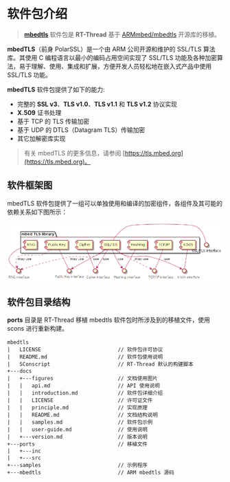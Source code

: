 # 软件包介绍

> [**mbedtls**](https://github.com/RT-Thread-packages/mbedtls) 软件包是 **RT-Thread** 基于 [ARMmbed/mbedtls](https://github.com/ARMmbed/mbedtls/) 开源库的移植。

**mbedTLS**（前身 PolarSSL）是一个由 ARM 公司开源和维护的 SSL/TLS 算法库。其使用 C 编程语言以最小的编码占用空间实现了 SSL/TLS 功能及各种加密算法，易于理解、使用、集成和扩展，方便开发人员轻松地在嵌入式产品中使用 SSL/TLS 功能。

**mbedTLS** 软件包提供了如下的能力:

- 完整的 **SSL v3**、**TLS v1.0**、**TLS v1.1** 和 **TLS v1.2** 协议实现
- **X.509** 证书处理
- 基于 TCP 的 TLS 传输加密
- 基于 UDP 的 DTLS（Datagram TLS）传输加密
- 其它加解密库实现

> 有关 mbedTLS 的更多信息，请参阅 [https://tls.mbed.org](https://tls.mbed.org)。

## 软件框架图

mbedTLS 软件包提供了一组可以单独使用和编译的加密组件，各组件及其可能的依赖关系如下图所示：

![mbedtls 软件框架图](./figures/mbedtlsComponentsDependencies.png)

## 软件包目录结构

**ports** 目录是 RT-Thread 移植 mbedtls 软件包时所涉及到的移植文件，使用 scons 进行重新构建。

```shell
mbedtls
|   LICENSE                         // 软件包许可协议
|   README.md                       // 软件包使用说明
|   SConscript                      // RT-Thread 默认的构建脚本
+---docs
|   +---figures                     // 文档使用图片
|   |   api.md                      // API 使用说明
|   |   introduction.md             // 软件包详细介绍
|   |   LICENSE                     // 许可证文件
|   |   principle.md                // 实现原理
|   |   README.md                   // 文档结构说明
|   |   samples.md                  // 软件包示例
|   |   user-guide.md               // 使用说明
|   +---version.md                  // 版本说明
+---ports                           // 移植文件
|   +---inc
|   +---src
+---samples                         // 示例程序
+---mbedtls                         // ARM mbedtls 源码
```
